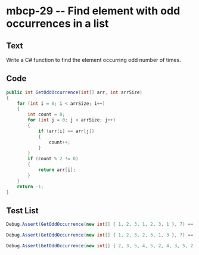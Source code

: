 # mbcp-29 -- Find element with odd occurrences in a list

## Text

Write a C# function to find the element occurring odd number of times.

## Code

```csharp
public int GetOddOccurrence(int[] arr, int arrSize)
{
    for (int i = 0; i < arrSize; i++)
    {
        int count = 0;
        for (int j = 0; j < arrSize; j++)
        {
            if (arr[i] == arr[j])
            {
                count++;
            }
        }
        if (count % 2 != 0)
        {
            return arr[i];
        }
    }
    return -1;
}
```

## Test List

```csharp
Debug.Assert(GetOddOccurrence(new int[] { 1, 2, 3, 1, 2, 3, 1 }, 7) == 1);
```

```csharp
Debug.Assert(GetOddOccurrence(new int[] { 1, 2, 3, 2, 3, 1, 3 }, 7) == 3);
```

```csharp
Debug.Assert(GetOddOccurrence(new int[] { 2, 3, 5, 4, 5, 2, 4, 3, 5, 2, 4, 4, 2 }, 13) == 5);
```

